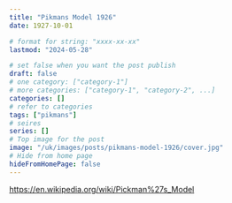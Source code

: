 ```yaml
---
title: "Pikmans Model 1926"
date: 1927-10-01

# format for string: "xxxx-xx-xx"
lastmod: "2024-05-28"

# set false when you want the post publish
draft: false
# one category: ["category-1"]
# more categories: ["category-1", "category-2", ...]
categories: []
# refer to categories
tags: ["pikmans"]
# seires
series: []
# Top image for the post
image: "/uk/images/posts/pikmans-model-1926/cover.jpg"
# Hide from home page
hideFromHomePage: false
---
```

https://en.wikipedia.org/wiki/Pickman%27s_Model
<!--more-->